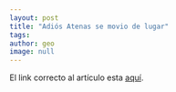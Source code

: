 ```yaml
---
layout: post
title: "Adiós Atenas se movio de lugar"
tags: 
author: geo
image: null
---
```

El link correcto al artículo esta [aquí](/adios-atenas/).